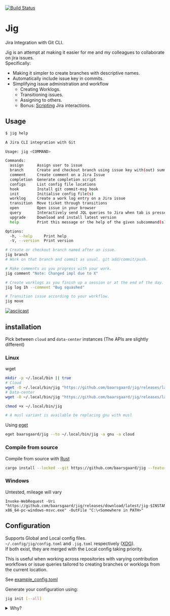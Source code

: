 [![Build Status](https://github.com/baarsgaard/jig/actions/workflows/integration.yml/badge.svg)](https://github.com/baarsgaard/jig/actions)

# Jig

Jira Integration with Git CLI.

Jig is an attempt at making it easier for me and my colleagues to collaborate on jira issues.  
Specifically:
- Making it simpler to create branches with descriptive names.
- Automatically include issue key in commits.
- Simplifying issue administration and workflow
  - Creating Worklogs.
  - Transitioning issues.
  - Assigning to others.
  - Bonus: [Scripting](./scripts/weekly_worklogs.sh) Jira interactions.


## Usage

```bash
$ jig help

A Jira CLI integration with Git

Usage: jig <COMMAND>

Commands:
  assign      Assign user to issue
  branch      Create and checkout branch using issue key with(out) summary as branch name
  comment     Create comment on a Jira Issue
  completion  Generate completion script
  configs     List config file locations
  hook        Install git commit-msg hook
  init        Initialise config file(s)
  worklog     Create a work log entry on a Jira issue
  transition  Move ticket through transitions
  open        Open issue in your browser
  query       Interactively send JQL queries to Jira when tab is pressed
  upgrade     Download and install latest version
  help        Print this message or the help of the given subcommand(s)

Options:
  -h, --help     Print help
  -V, --version  Print version
```

```bash
# Create or checkout branch named after an issue.
jig branch
# Work on that branch and commit as usual. git add/commit/push.

# Make comments as you progress with your work.
jig comment "Note: Changed impl due to X"

# Create worklogs as you finish up a session or at the end of the day.
jig log 1h --comment "Bug squashed"

# Transition issue according to your workflow.
jig move
```

[![asciicast](https://asciinema.org/a/609019.svg)](https://asciinema.org/a/609019)


## installation

Pick between `cloud` and `data-center` instances (The APIs are slightly different)

### Linux

wget

```bash
mkdir -p ~/.local/bin || true
# Cloud 
wget -O ~/.local/bin/jig "https://github.com/baarsgaard/jig/releases/latest/download/jig-cloud-x86_64-unknown-linux-gnu"
# Data-center
wget -O ~/.local/bin/jig "https://github.com/baarsgaard/jig/releases/latest/download/jig-data-center-x86_64-unknown-linux-gnu"

chmod +x ~/.local/bin/jig

# A musl variant is available be replacing gnu with musl
```

Using [eget](https://github.com/zyedidia/eget)
```bash
eget baarsgaard/jig --to ~/.local/bin/jig -a gnu -a cloud
```

### Compile from source

Compile from source with [Rust](https://www.rust-lang.org/tools/install)

```bash
cargo install --locked --git https://github.com/baarsgaard/jig --features <cloud|data-center>
```

### Windows

Untested, mileage will vary
```posh
Invoke-WebRequest -Uri "https://github.com/baarsgaard/jig/releases/download/latest/jig-$INSTANCE-x86_64-pc-windows-msvc.exe" -OutFile "C:\<Somewhere in PATH>"
```


## Configuration

Supports Global and Local config files.  
`~/.config/jig/config.toml` and `.jig.toml` respectively ([XDG](https://specifications.freedesktop.org/basedir-spec/basedir-spec-latest.html)).  
If both exist, they are merged with the Local config taking priority.

This is useful when working across repositories with varying contribution workflows or issue queries tailored to creating branches or worklogs from the current location.

See [example_config.toml](./example_config.toml)

Generate your configuration using:
```bash
jig init [--all]
```


<details>
<summary>Why?</summary>

I personally love a strict Git workflow with well designed PRs and every commit being attributed to an issue.  
But convincing others to adopt this can be a challenge without obvious benefits.

An obvious use case being my own workflow:  
Most if not all my work at $day_job is coordinated through and logged in Jira.  
additionally I'm not a fan of doing simple tasks in the Jira UI..

I always know the issue I am currently working on, I am on the branch already.  
Why could I not log my time or comment more easily? Maybe directly from the terminal even?

Looking at the existing CLI tools that interacted with Jira, none solved my exact problem.  
Hence, **[Jig](https://www.youtube.com/watch?v=3JcmQONgXJM)!**

Jig is designed to simplify working with a "Per issue" branching model.  
It therefore includes options and features I needed to support that.

Primarily:  
- Creating or checking out branches from existing Jira issues with(out) summaries.
- Quickly logging time and Commenting on the issue found in the branch name.
- Moving issues from one status to the next.
- [Scripting](./scripts/weekly_worklogs.sh), I live for automation.

</details>

